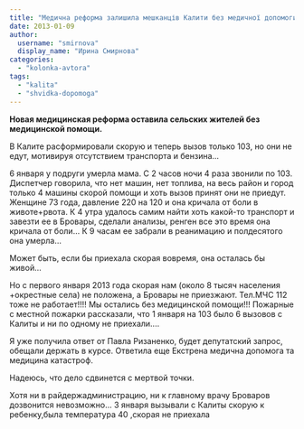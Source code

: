 ```yaml
---
title: "Медична реформа залишила мешканців Калити без медичної допомоги (рос.)"
date: 2013-01-09
author: 
  username: "smirnova"
  display_name: "Ирина Смирнова"
categories: 
  - "kolonka-avtora"
tags: 
  - "kalita"
  - "shvidka-dopomoga"
---
```


**Новая медицинская реформа оставила сельских жителей без медицинской помощи.**

В Калите расформировали скорую и теперь вызов только 103, но они не едут, мотивируя отсутствием транспорта и бензина...

6 января у подруги умерла мама. С 2 часов ночи 4 раза звонили по 103. Диспетчер говорила, что нет машин, нет топлива, на весь район и город только 4 машины скорой помощи и хоть вызов принят они не приедут. Женщине 73 года, давление 220 на 120 и она кричала от боли в животе+рвота. К 4 утра удалось самим найти хоть какой-то транспорт и завезти ее в Бровары, сделали анализы, ренген все это время она кричала от боли... К 9 часам ее забрали в реанимацию и полдесятого она умерла...

Может быть, если бы приехала скорая вовремя, она осталась бы живой...

Но с первого января 2013 года скорая нам (около 8 тысяч населения +окрестные села) не положена, а Бровары не приезжают. Тел.МЧС 112 тоже не работает!!!! Мы остались без медицинской помощи!!! Пожарные с местной пожарки рассказали, что 1 января на 103 было 6 вызовов с Калиты и ни по одному не приехали....

Я уже получила ответ от Павла Ризаненко, будет депутатский запрос, обещали держать в курсе. Ответила еще Екстрена медична допомога та медицина катастроф.

Надеюсь, что дело сдвинется с мертвой точки.

Хотя ни в райдержадминистрацию, ни к главному врачу Броваров дозвонится невозможно... 3 января вызывали с Калиты скорую к ребенку,была температура 40 ,скорая не приехала
